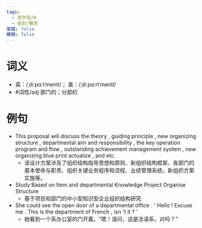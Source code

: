 ```yaml
---
tags:
  - 首字母/D
  - 级别/雅思
掌握: false
模糊: false
---
```

# 词义
- 英：/ˌdiːpɑːtˈmentl/； 美：/ˌdiːpɑːrtˈmentl/
- #词性/adj  部门的；分部的
# 例句
- This proposal will discuss the theory , guiding principle , new organizing structure , departmental aim and responsibility , the key operation program and flow , outstanding achievement management system , new organizing blue print actualize , and etc.
	- 该设计方案涉及了组织结构指导思想和原则、新组织结构框架、各部门的基本使命与职责、组织关键业务程序和流程、业绩管理系统，新组织方案实施等。
- Study Based on Item and departmental Knowledge Project Organise Structure
	- 基于项目和部门的中小型知识型企业组织结构研究
- She could see the open door of a departmental office . ' Hello ! Excuse me . This is the department of French , isn 't it ? '
	- 她看到一个系办公室的门开着。“喂！请问，这是法语系，对吗？”
